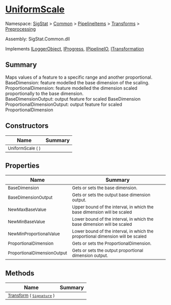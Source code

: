 # [UniformScale](./UniformScale.md)

Namespace: [SigStat]() > [Common](./../../../README.md) > [PipelineItems]() > [Transforms]() > [Preprocessing](./README.md)

Assembly: SigStat.Common.dll

Implements [ILoggerObject](./../../../ILoggerObject.md), [IProgress](./../../../Helpers/IProgress.md), [IPipelineIO](./../../../Pipeline/IPipelineIO.md), [ITransformation](./../../../ITransformation.md)

## Summary
Maps values of a feature to a specific range and another proportional.  <br>BaseDimension: feature modelled the base dimension of the scaling. <br>ProportionalDimension: feature modelled the dimension scaled proportionally to the base dimension. <br>BaseDimensionOutput: output feature for scaled BaseDimension<br>ProportionalDimensionOutput: output feature for scaled ProportionalDimension

## Constructors

| Name | Summary | 
| --- | --- | 
| <sub>UniformScale (  )</sub>| <sub></sub>| <br>


## Properties

| Name | Summary | 
| --- | --- | 
| <sub>BaseDimension</sub>| <sub>Gets or sets the base dimension.</sub>| <br>
| <sub>BaseDimensionOutput</sub>| <sub>Gets or sets the output base dimension output.</sub>| <br>
| <sub>NewMaxBaseValue</sub>| <sub>Upper bound of the interval, in which the base dimension will be scaled</sub>| <br>
| <sub>NewMinBaseValue</sub>| <sub>Lower bound of the interval, in which the base dimension will be scaled</sub>| <br>
| <sub>NewMinProportionalValue</sub>| <sub>Lower bound of the interval, in which the proportional dimension will be scaled</sub>| <br>
| <sub>ProportionalDimension</sub>| <sub>Gets or sets the ProportionalDimension.</sub>| <br>
| <sub>ProportionalDimensionOutput</sub>| <sub>Gets or sets the output proportional dimension output.</sub>| <br>


## Methods

| Name | Summary | 
| --- | --- | 
| <sub>[Transform](./Methods/UniformScale-100663843.md) ( [`Signature`](./../../../Signature.md) )</sub>| <sub></sub>| <br>


